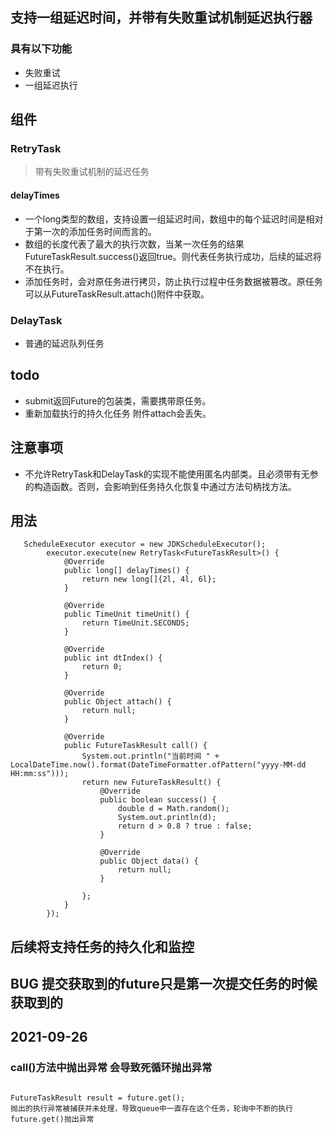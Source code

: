 ## 支持一组延迟时间，并带有失败重试机制延迟执行器

### 具有以下功能

- 失败重试
- 一组延迟执行

## 组件

### RetryTask

> 带有失败重试机制的延迟任务

#### delayTimes

- 一个long类型的数组，支持设置一组延迟时间，数组中的每个延迟时间是相对于第一次的添加任务时间而言的。
- 数组的长度代表了最大的执行次数，当某一次任务的结果FutureTaskResult.success()返回true。则代表任务执行成功，后续的延迟将不在执行。
- 添加任务时，会对原任务进行拷贝，防止执行过程中任务数据被篡改。原任务可以从FutureTaskResult.attach()附件中获取。

### DelayTask

- 普通的延迟队列任务

## todo

- submit返回Future的包装类，需要携带原任务。
- 重新加载执行的持久化任务 附件attach会丢失。

## 注意事项

- 不允许RetryTask和DelayTask的实现不能使用匿名内部类。且必须带有无参的构造函数。否则，会影响到任务持久化恢复中通过方法句柄找方法。

## 用法

```
   ScheduleExecutor executor = new JDKScheduleExecutor();
        executor.execute(new RetryTask<FutureTaskResult>() {
            @Override
            public long[] delayTimes() {
                return new long[]{2l, 4l, 6l};
            }

            @Override
            public TimeUnit timeUnit() {
                return TimeUnit.SECONDS;
            }

            @Override
            public int dtIndex() {
                return 0;
            }

            @Override
            public Object attach() {
                return null;
            }

            @Override
            public FutureTaskResult call() {
                System.out.println("当前时间 " + LocalDateTime.now().format(DateTimeFormatter.ofPattern("yyyy-MM-dd HH:mm:ss")));
                return new FutureTaskResult() {
                    @Override
                    public boolean success() {
                        double d = Math.random();
                        System.out.println(d);
                        return d > 0.8 ? true : false;
                    }

                    @Override
                    public Object data() {
                        return null;
                    }

                };
            }
        });

```

## 后续将支持任务的持久化和监控

## BUG 提交获取到的future只是第一次提交任务的时候获取到的

## 2021-09-26

### call()方法中抛出异常 会导致死循环抛出异常

```
    
FutureTaskResult result = future.get();
抛出的执行异常被捕获并未处理，导致queue中一直存在这个任务，轮询中不断的执行future.get()抛出异常

```